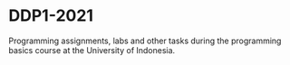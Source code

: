 # DDP1-2021
Programming assignments, labs and other tasks during the programming basics course at the University of Indonesia.

